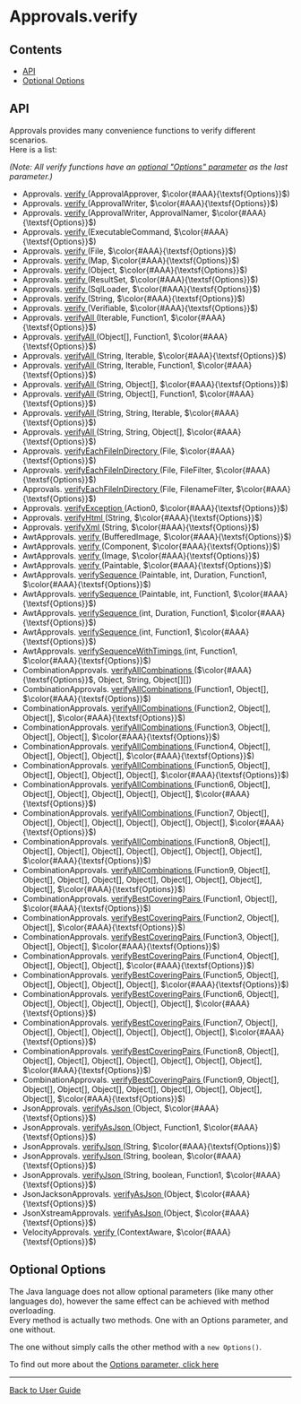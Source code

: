 <a id="top"></a>

# Approvals.verify
<!-- toc -->
## Contents

  * [API](#api)
  * [Optional Options](#optional-options)<!-- endToc -->

## API
Approvals provides many convenience functions to verify different scenarios.  
Here is a list:

*(Note: All verify functions have an [optional "Options" parameter](#optional-options) as the last parameter.)*


 * Approvals. [verify ](https://github.com/approvals/ApprovalTests.Java/blob/master/approvaltests/src/main/java/org/approvaltests/Approvals.java#L214-L230) (ApprovalApprover, $\color{#AAA}{\textsf{Options}}$)  <!-- include: DocumentHelpersTest.listAllVerifyFunctions.approved.md -->
 * Approvals. [verify ](https://github.com/approvals/ApprovalTests.Java/blob/master/approvaltests/src/main/java/org/approvaltests/Approvals.java#L189-L192) (ApprovalWriter, $\color{#AAA}{\textsf{Options}}$)  
 * Approvals. [verify ](https://github.com/approvals/ApprovalTests.Java/blob/master/approvaltests/src/main/java/org/approvaltests/Approvals.java#L181-L184) (ApprovalWriter, ApprovalNamer, $\color{#AAA}{\textsf{Options}}$)  
 * Approvals. [verify ](https://github.com/approvals/ApprovalTests.Java/blob/master/approvaltests/src/main/java/org/approvaltests/Approvals.java#L235-L238) (ExecutableCommand, $\color{#AAA}{\textsf{Options}}$)  
 * Approvals. [verify ](https://github.com/approvals/ApprovalTests.Java/blob/master/approvaltests/src/main/java/org/approvaltests/Approvals.java#L165-L168) (File, $\color{#AAA}{\textsf{Options}}$)  
 * Approvals. [verify ](https://github.com/approvals/ApprovalTests.Java/blob/master/approvaltests/src/main/java/org/approvaltests/Approvals.java#L243-L246) (Map, $\color{#AAA}{\textsf{Options}}$)  
 * Approvals. [verify ](https://github.com/approvals/ApprovalTests.Java/blob/master/approvaltests/src/main/java/org/approvaltests/Approvals.java#L56-L60) (Object, $\color{#AAA}{\textsf{Options}}$)  
 * Approvals. [verify ](https://github.com/approvals/ApprovalTests.Java/blob/master/approvaltests/src/main/java/org/approvaltests/Approvals.java#L251-L254) (ResultSet, $\color{#AAA}{\textsf{Options}}$)  
 * Approvals. [verify ](https://github.com/approvals/ApprovalTests.Java/blob/master/approvaltests/src/main/java/org/approvaltests/Approvals.java#L259-L262) (SqlLoader, $\color{#AAA}{\textsf{Options}}$)  
 * Approvals. [verify ](https://github.com/approvals/ApprovalTests.Java/blob/master/approvaltests/src/main/java/org/approvaltests/Approvals.java#L48-L51) (String, $\color{#AAA}{\textsf{Options}}$)  
 * Approvals. [verify ](https://github.com/approvals/ApprovalTests.Java/blob/master/approvaltests/src/main/java/org/approvaltests/Approvals.java#L65-L69) (Verifiable, $\color{#AAA}{\textsf{Options}}$)  
 * Approvals. [verifyAll ](https://github.com/approvals/ApprovalTests.Java/blob/master/approvaltests/src/main/java/org/approvaltests/Approvals.java#L106-L109) (Iterable, Function1, $\color{#AAA}{\textsf{Options}}$)  
 * Approvals. [verifyAll ](https://github.com/approvals/ApprovalTests.Java/blob/master/approvaltests/src/main/java/org/approvaltests/Approvals.java#L110-L114) (Object[], Function1, $\color{#AAA}{\textsf{Options}}$)  
 * Approvals. [verifyAll ](https://github.com/approvals/ApprovalTests.Java/blob/master/approvaltests/src/main/java/org/approvaltests/Approvals.java#L140-L143) (String, Iterable, $\color{#AAA}{\textsf{Options}}$)  
 * Approvals. [verifyAll ](https://github.com/approvals/ApprovalTests.Java/blob/master/approvaltests/src/main/java/org/approvaltests/Approvals.java#L127-L131) (String, Iterable, Function1, $\color{#AAA}{\textsf{Options}}$)  
 * Approvals. [verifyAll ](https://github.com/approvals/ApprovalTests.Java/blob/master/approvaltests/src/main/java/org/approvaltests/Approvals.java#L85-L88) (String, Object[], $\color{#AAA}{\textsf{Options}}$)  
 * Approvals. [verifyAll ](https://github.com/approvals/ApprovalTests.Java/blob/master/approvaltests/src/main/java/org/approvaltests/Approvals.java#L119-L122) (String, Object[], Function1, $\color{#AAA}{\textsf{Options}}$)  
 * Approvals. [verifyAll ](https://github.com/approvals/ApprovalTests.Java/blob/master/approvaltests/src/main/java/org/approvaltests/Approvals.java#L148-L152) (String, String, Iterable, $\color{#AAA}{\textsf{Options}}$)  
 * Approvals. [verifyAll ](https://github.com/approvals/ApprovalTests.Java/blob/master/approvaltests/src/main/java/org/approvaltests/Approvals.java#L93-L97) (String, String, Object[], $\color{#AAA}{\textsf{Options}}$)  
 * Approvals. [verifyEachFileInDirectory ](https://github.com/approvals/ApprovalTests.Java/blob/master/approvaltests/src/main/java/org/approvaltests/Approvals.java#L271-L274) (File, $\color{#AAA}{\textsf{Options}}$)  
 * Approvals. [verifyEachFileInDirectory ](https://github.com/approvals/ApprovalTests.Java/blob/master/approvaltests/src/main/java/org/approvaltests/Approvals.java#L279-L282) (File, FileFilter, $\color{#AAA}{\textsf{Options}}$)  
 * Approvals. [verifyEachFileInDirectory ](https://github.com/approvals/ApprovalTests.Java/blob/master/approvaltests/src/main/java/org/approvaltests/Approvals.java#L287-L290) (File, FilenameFilter, $\color{#AAA}{\textsf{Options}}$)  
 * Approvals. [verifyException ](https://github.com/approvals/ApprovalTests.Java/blob/master/approvaltests/src/main/java/org/approvaltests/Approvals.java#L392-L398) (Action0, $\color{#AAA}{\textsf{Options}}$)  
 * Approvals. [verifyHtml ](https://github.com/approvals/ApprovalTests.Java/blob/master/approvaltests/src/main/java/org/approvaltests/Approvals.java#L157-L160) (String, $\color{#AAA}{\textsf{Options}}$)  
 * Approvals. [verifyXml ](https://github.com/approvals/ApprovalTests.Java/blob/master/approvaltests/src/main/java/org/approvaltests/Approvals.java#L197-L201) (String, $\color{#AAA}{\textsf{Options}}$)  
 * AwtApprovals. [verify ](https://github.com/approvals/ApprovalTests.Java/blob/master/approvaltests/src/main/java/org/approvaltests/awt/AwtApprovals.java#L44-L47) (BufferedImage, $\color{#AAA}{\textsf{Options}}$)  
 * AwtApprovals. [verify ](https://github.com/approvals/ApprovalTests.Java/blob/master/approvaltests/src/main/java/org/approvaltests/awt/AwtApprovals.java#L52-L55) (Component, $\color{#AAA}{\textsf{Options}}$)  
 * AwtApprovals. [verify ](https://github.com/approvals/ApprovalTests.Java/blob/master/approvaltests/src/main/java/org/approvaltests/awt/AwtApprovals.java#L36-L39) (Image, $\color{#AAA}{\textsf{Options}}$)  
 * AwtApprovals. [verify ](https://github.com/approvals/ApprovalTests.Java/blob/master/approvaltests/src/main/java/org/approvaltests/awt/AwtApprovals.java#L60-L63) (Paintable, $\color{#AAA}{\textsf{Options}}$)  
 * AwtApprovals. [verifySequence ](https://github.com/approvals/ApprovalTests.Java/blob/master/approvaltests/src/main/java/org/approvaltests/awt/AwtApprovals.java#L111-L124) (Paintable, int, Duration, Function1, $\color{#AAA}{\textsf{Options}}$)  
 * AwtApprovals. [verifySequence ](https://github.com/approvals/ApprovalTests.Java/blob/master/approvaltests/src/main/java/org/approvaltests/awt/AwtApprovals.java#L101-L105) (Paintable, int, Function1, $\color{#AAA}{\textsf{Options}}$)  
 * AwtApprovals. [verifySequence ](https://github.com/approvals/ApprovalTests.Java/blob/master/approvaltests/src/main/java/org/approvaltests/awt/AwtApprovals.java#L88-L95) (int, Duration, Function1, $\color{#AAA}{\textsf{Options}}$)  
 * AwtApprovals. [verifySequence ](https://github.com/approvals/ApprovalTests.Java/blob/master/approvaltests/src/main/java/org/approvaltests/awt/AwtApprovals.java#L78-L82) (int, Function1, $\color{#AAA}{\textsf{Options}}$)  
 * AwtApprovals. [verifySequenceWithTimings ](https://github.com/approvals/ApprovalTests.Java/blob/master/approvaltests/src/main/java/org/approvaltests/awt/AwtApprovals.java#L73-L77) (int, Function1, $\color{#AAA}{\textsf{Options}}$)  
 * CombinationApprovals. [verifyAllCombinations ](https://github.com/approvals/ApprovalTests.Java/blob/master/approvaltests/src/main/java/org/approvaltests/combinations/CombinationApprovals.java#L23-L27) ($\color{#AAA}{\textsf{Options}}$, Object, String, Object[][])  
 * CombinationApprovals. [verifyAllCombinations ](https://github.com/approvals/ApprovalTests.Java/blob/master/approvaltests/src/main/java/org/approvaltests/combinations/CombinationApprovals.java#L39-L43) (Function1, Object[], $\color{#AAA}{\textsf{Options}}$)  
 * CombinationApprovals. [verifyAllCombinations ](https://github.com/approvals/ApprovalTests.Java/blob/master/approvaltests/src/main/java/org/approvaltests/combinations/CombinationApprovals.java#L56-L61) (Function2, Object[], Object[], $\color{#AAA}{\textsf{Options}}$)  
 * CombinationApprovals. [verifyAllCombinations ](https://github.com/approvals/ApprovalTests.Java/blob/master/approvaltests/src/main/java/org/approvaltests/combinations/CombinationApprovals.java#L74-L79) (Function3, Object[], Object[], Object[], $\color{#AAA}{\textsf{Options}}$)  
 * CombinationApprovals. [verifyAllCombinations ](https://github.com/approvals/ApprovalTests.Java/blob/master/approvaltests/src/main/java/org/approvaltests/combinations/CombinationApprovals.java#L92-L97) (Function4, Object[], Object[], Object[], Object[], $\color{#AAA}{\textsf{Options}}$)  
 * CombinationApprovals. [verifyAllCombinations ](https://github.com/approvals/ApprovalTests.Java/blob/master/approvaltests/src/main/java/org/approvaltests/combinations/CombinationApprovals.java#L111-L117) (Function5, Object[], Object[], Object[], Object[], Object[], $\color{#AAA}{\textsf{Options}}$)  
 * CombinationApprovals. [verifyAllCombinations ](https://github.com/approvals/ApprovalTests.Java/blob/master/approvaltests/src/main/java/org/approvaltests/combinations/CombinationApprovals.java#L131-L137) (Function6, Object[], Object[], Object[], Object[], Object[], Object[], $\color{#AAA}{\textsf{Options}}$)  
 * CombinationApprovals. [verifyAllCombinations ](https://github.com/approvals/ApprovalTests.Java/blob/master/approvaltests/src/main/java/org/approvaltests/combinations/CombinationApprovals.java#L151-L159) (Function7, Object[], Object[], Object[], Object[], Object[], Object[], Object[], $\color{#AAA}{\textsf{Options}}$)  
 * CombinationApprovals. [verifyAllCombinations ](https://github.com/approvals/ApprovalTests.Java/blob/master/approvaltests/src/main/java/org/approvaltests/combinations/CombinationApprovals.java#L177-L185) (Function8, Object[], Object[], Object[], Object[], Object[], Object[], Object[], Object[], $\color{#AAA}{\textsf{Options}}$)  
 * CombinationApprovals. [verifyAllCombinations ](https://github.com/approvals/ApprovalTests.Java/blob/master/approvaltests/src/main/java/org/approvaltests/combinations/CombinationApprovals.java#L200-L207) (Function9, Object[], Object[], Object[], Object[], Object[], Object[], Object[], Object[], Object[], $\color{#AAA}{\textsf{Options}}$)  
 * CombinationApprovals. [verifyBestCoveringPairs ](https://github.com/approvals/ApprovalTests.Java/blob/master/approvaltests/src/main/java/org/approvaltests/combinations/CombinationApprovals.java#L213-L218) (Function1, Object[], $\color{#AAA}{\textsf{Options}}$)  
 * CombinationApprovals. [verifyBestCoveringPairs ](https://github.com/approvals/ApprovalTests.Java/blob/master/approvaltests/src/main/java/org/approvaltests/combinations/CombinationApprovals.java#L225-L230) (Function2, Object[], Object[], $\color{#AAA}{\textsf{Options}}$)  
 * CombinationApprovals. [verifyBestCoveringPairs ](https://github.com/approvals/ApprovalTests.Java/blob/master/approvaltests/src/main/java/org/approvaltests/combinations/CombinationApprovals.java#L237-L242) (Function3, Object[], Object[], Object[], $\color{#AAA}{\textsf{Options}}$)  
 * CombinationApprovals. [verifyBestCoveringPairs ](https://github.com/approvals/ApprovalTests.Java/blob/master/approvaltests/src/main/java/org/approvaltests/combinations/CombinationApprovals.java#L249-L254) (Function4, Object[], Object[], Object[], Object[], $\color{#AAA}{\textsf{Options}}$)  
 * CombinationApprovals. [verifyBestCoveringPairs ](https://github.com/approvals/ApprovalTests.Java/blob/master/approvaltests/src/main/java/org/approvaltests/combinations/CombinationApprovals.java#L262-L268) (Function5, Object[], Object[], Object[], Object[], Object[], $\color{#AAA}{\textsf{Options}}$)  
 * CombinationApprovals. [verifyBestCoveringPairs ](https://github.com/approvals/ApprovalTests.Java/blob/master/approvaltests/src/main/java/org/approvaltests/combinations/CombinationApprovals.java#L276-L282) (Function6, Object[], Object[], Object[], Object[], Object[], Object[], $\color{#AAA}{\textsf{Options}}$)  
 * CombinationApprovals. [verifyBestCoveringPairs ](https://github.com/approvals/ApprovalTests.Java/blob/master/approvaltests/src/main/java/org/approvaltests/combinations/CombinationApprovals.java#L291-L299) (Function7, Object[], Object[], Object[], Object[], Object[], Object[], Object[], $\color{#AAA}{\textsf{Options}}$)  
 * CombinationApprovals. [verifyBestCoveringPairs ](https://github.com/approvals/ApprovalTests.Java/blob/master/approvaltests/src/main/java/org/approvaltests/combinations/CombinationApprovals.java#L309-L317) (Function8, Object[], Object[], Object[], Object[], Object[], Object[], Object[], Object[], $\color{#AAA}{\textsf{Options}}$)  
 * CombinationApprovals. [verifyBestCoveringPairs ](https://github.com/approvals/ApprovalTests.Java/blob/master/approvaltests/src/main/java/org/approvaltests/combinations/CombinationApprovals.java#L326-L333) (Function9, Object[], Object[], Object[], Object[], Object[], Object[], Object[], Object[], Object[], $\color{#AAA}{\textsf{Options}}$)  
 * JsonApprovals. [verifyAsJson ](https://github.com/approvals/ApprovalTests.Java/blob/master/approvaltests/src/main/java/org/approvaltests/JsonApprovals.java#L55-L58) (Object, $\color{#AAA}{\textsf{Options}}$)  
 * JsonApprovals. [verifyAsJson ](https://github.com/approvals/ApprovalTests.Java/blob/master/approvaltests/src/main/java/org/approvaltests/JsonApprovals.java#L50-L53) (Object, Function1, $\color{#AAA}{\textsf{Options}}$)  
 * JsonApprovals. [verifyJson ](https://github.com/approvals/ApprovalTests.Java/blob/master/approvaltests/src/main/java/org/approvaltests/JsonApprovals.java#L17-L20) (String, $\color{#AAA}{\textsf{Options}}$)  
 * JsonApprovals. [verifyJson ](https://github.com/approvals/ApprovalTests.Java/blob/master/approvaltests/src/main/java/org/approvaltests/JsonApprovals.java#L37-L41) (String, boolean, $\color{#AAA}{\textsf{Options}}$)  
 * JsonApprovals. [verifyJson ](https://github.com/approvals/ApprovalTests.Java/blob/master/approvaltests/src/main/java/org/approvaltests/JsonApprovals.java#L29-L36) (String, boolean, Function1, $\color{#AAA}{\textsf{Options}}$)  
 * JsonJacksonApprovals. [verifyAsJson ](https://github.com/approvals/ApprovalTests.Java/blob/master/approvaltests/src/main/java/org/approvaltests/JsonJacksonApprovals.java#L14-L17) (Object, $\color{#AAA}{\textsf{Options}}$)  
 * JsonXstreamApprovals. [verifyAsJson ](https://github.com/approvals/ApprovalTests.Java/blob/master/approvaltests/src/main/java/org/approvaltests/JsonXstreamApprovals.java#L18-L21) (Object, $\color{#AAA}{\textsf{Options}}$)  
 * VelocityApprovals. [verify ](https://github.com/approvals/ApprovalTests.Java/blob/master/approvaltests/src/main/java/org/approvaltests/velocity/VelocityApprovals.java#L16-L24) (ContextAware, $\color{#AAA}{\textsf{Options}}$)  <!-- endInclude -->

## Optional Options

The Java language does not allow optional parameters (like many other languages do), however the same effect can be achieved with method overloading.  
Every method is actually two methods. One with an Options parameter, and one without.  

The one without simply calls the other method with a `new Options()`.

To find out more about the [Options parameter, click here](Options.md)  

---

[Back to User Guide](../README.md#top)
